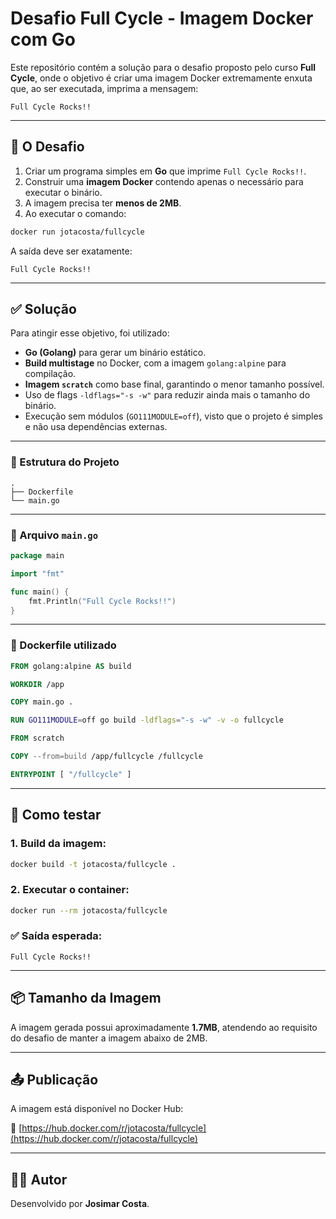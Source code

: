 # Desafio Full Cycle - Imagem Docker com Go

Este repositório contém a solução para o desafio proposto pelo curso **Full Cycle**, onde o objetivo é criar uma imagem Docker extremamente enxuta que, ao ser executada, imprima a mensagem:

```
Full Cycle Rocks!!
```

---

## 🧩 O Desafio

1. Criar um programa simples em **Go** que imprime `Full Cycle Rocks!!`.
2. Construir uma **imagem Docker** contendo apenas o necessário para executar o binário.
3. A imagem precisa ter **menos de 2MB**.
4. Ao executar o comando:

```bash
docker run jotacosta/fullcycle
```

A saída deve ser exatamente:

```
Full Cycle Rocks!!
```

---

## ✅ Solução

Para atingir esse objetivo, foi utilizado:

- **Go (Golang)** para gerar um binário estático.
- **Build multistage** no Docker, com a imagem `golang:alpine` para compilação.
- **Imagem `scratch`** como base final, garantindo o menor tamanho possível.
- Uso de flags `-ldflags="-s -w"` para reduzir ainda mais o tamanho do binário.
- Execução sem módulos (`GO111MODULE=off`), visto que o projeto é simples e não usa dependências externas.

---

### 📁 Estrutura do Projeto

```
.
├── Dockerfile
└── main.go
```

---

### 📄 Arquivo `main.go`

```go
package main

import "fmt"

func main() {
    fmt.Println("Full Cycle Rocks!!")
}
```

---

### 🐳 Dockerfile utilizado

```Dockerfile
FROM golang:alpine AS build

WORKDIR /app

COPY main.go .

RUN GO111MODULE=off go build -ldflags="-s -w" -v -o fullcycle

FROM scratch

COPY --from=build /app/fullcycle /fullcycle

ENTRYPOINT [ "/fullcycle" ]
```

---

## 🚀 Como testar

### 1. Build da imagem:

```bash
docker build -t jotacosta/fullcycle .
```

### 2. Executar o container:

```bash
docker run --rm jotacosta/fullcycle
```

### ✅ Saída esperada:

```
Full Cycle Rocks!!
```

---

## 📦 Tamanho da Imagem

A imagem gerada possui aproximadamente **1.7MB**, atendendo ao requisito do desafio de manter a imagem abaixo de 2MB.

---

## 📤 Publicação

A imagem está disponível no Docker Hub:

🔗 [https://hub.docker.com/r/jotacosta/fullcycle](https://hub.docker.com/r/jotacosta/fullcycle)

---

## 👨‍💻 Autor

Desenvolvido por **Josimar Costa**.